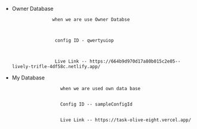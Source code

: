 
   * Owner Database
     
                        when we are use Owner Databse


   
                         config ID - qwertyuiop


   
                         Live Link -- https://664b9d970d17a80b015c2e05--lively-trifle-4df58c.netlify.app/
     




  
   * My Database
     
                           when we are used own data base

   
                           Config ID -- sampleConfigId

   
                           Live Link -- https://task-olive-eight.vercel.app/
